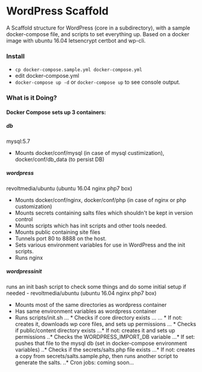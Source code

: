# WordPress Scaffold #
A Scaffold structure for WordPress (core in a subdirectory), with a sample docker-compose file, and scripts to set everything up. Based on a docker image with ubuntu 16.04 letsencrypt certbot and wp-cli.

### Install ###
* `cp docker-compose.sample.yml docker-compose.yml`
* edit docker-compose.yml
* `docker-compose up -d` or `docker-compose up` to see console output.

### What is it Doing? ###
#### Docker Compose sets up 3 containers: ####
##### db #####
mysql:5.7
* Mounts docker/conf/mysql (in case of mysql custimization), docker/conf/db_data (to persist DB)
##### wordpress #####
revoltmedia/ubuntu (ubuntu 16.04 nginx php7 box)
* Mounts docker/conf/nginx, docker/conf/php (in case of nginx or php customization)
* Mounts secrets containing salts files which shouldn't be kept in version control
* Mounts scripts which has init scripts and other tools needed.
* Mounts public containing site files
* Tunnels port 80 to 8888 on the host.
* Sets various environment variables for use in WordPress and the init scripts.
* Runs nginx
##### wordpressinit #####
runs an init bash script to check some things and do some initial setup if needed - revoltmedia/ubuntu (ubuntu 16.04 nginx php7 box)
* Mounts most of the same directories as wordpress container
* Has same environment variables as wordpress container
* Runs scripts/init.sh
... * Checks if core directory exists
... ... * If not: creates it, downloads wp core files, and sets up permissions
... * Checks if public/content directory exists
...* If not: creates it and sets up permissions
..* Checks the WORDPRESS_IMPORT_DB variable
...* If set: pushes that file to the mysql db (set in docker-compose environment variables)
..* Checks if the secrets/salts.php file exists
...* If not: creates a copy from secrets/salts.sample.php, then runs another script to generate the salts.
..* Cron jobs: coming soon...
